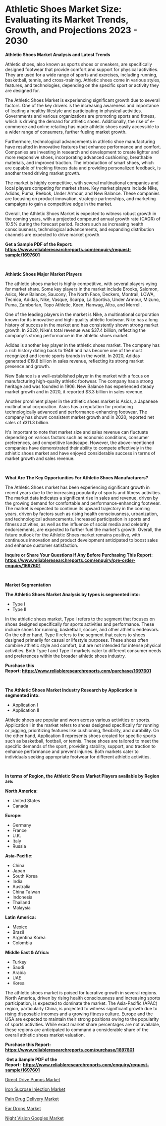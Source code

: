 <p><h1>Athletic Shoes Market Size: Evaluating its Market Trends, Growth, and Projections 2023 - 2030</h1></p><p><strong>Athletic Shoes Market Analysis and Latest Trends</strong></p>
<p><p>Athletic shoes, also known as sports shoes or sneakers, are specifically designed footwear that provide comfort and support for physical activities. They are used for a wide range of sports and exercises, including running, basketball, tennis, and cross-training. Athletic shoes come in various styles, features, and technologies, depending on the specific sport or activity they are designed for.</p><p>The Athletic Shoes Market is experiencing significant growth due to several factors. One of the key drivers is the increasing awareness and importance of leading a healthy lifestyle and participating in physical activities. Governments and various organizations are promoting sports and fitness, which is driving the demand for athletic shoes. Additionally, the rise of e-commerce and online retailing has made athletic shoes easily accessible to a wider range of consumers, further fueling market growth.</p><p>Furthermore, technological advancements in athletic shoe manufacturing have resulted in innovative features that enhance performance and comfort. Companies are investing in research and development to create lighter and more responsive shoes, incorporating advanced cushioning, breathable materials, and improved traction. The introduction of smart shoes, which are capable of tracking fitness data and providing personalized feedback, is another trend driving market growth.</p><p>The market is highly competitive, with several multinational companies and local players competing for market share. Key market players include Nike, Adidas, Puma, Reebok, Under Armour, and New Balance. These companies are focusing on product innovation, strategic partnerships, and marketing campaigns to gain a competitive edge in the market.</p><p>Overall, the Athletic Shoes Market is expected to witness robust growth in the coming years, with a projected compound annual growth rate (CAGR) of 10.5% during the forecast period. Factors such as increasing health consciousness, technological advancements, and expanding distribution channels are expected to drive market growth.</p></p>
<p><strong>Get a Sample PDF of the Report:&nbsp; <a href="https://www.reliableresearchreports.com/enquiry/request-sample/1697601">https://www.reliableresearchreports.com/enquiry/request-sample/1697601</a></strong></p>
<p>&nbsp;</p>
<p><strong>Athletic Shoes Major Market Players</strong></p>
<p><p>The athletic shoes market is highly competitive, with several players vying for market share. Some key players in the market include Brooks, Salomon, Asics, New Balance, Saucony, The North Face, Deckers, Montrail, LOWA, Tecnica, Adidas, Nike, Vasque, Scarpa, La Sportiva, Under Armour, Mizuno, Puma, Zamberlan, Topo Athletic, Keen, Hanwag, Altra, and Merrell.</p><p>One of the leading players in the market is Nike, a multinational corporation known for its innovative and high-quality athletic footwear. Nike has a long history of success in the market and has consistently shown strong market growth. In 2020, Nike's total revenue was $37.4 billion, reflecting the company's strong performance in the athletic shoes market.</p><p>Adidas is another key player in the athletic shoes market. The company has a rich history dating back to 1949 and has become one of the most recognized and iconic sports brands in the world. In 2020, Adidas generated €19.8 billion in sales revenue, reflecting its strong market presence and growth.</p><p>New Balance is a well-established player in the market with a focus on manufacturing high-quality athletic footwear. The company has a strong heritage and was founded in 1906. New Balance has experienced steady market growth and in 2020, it reported $3.3 billion in sales revenue.</p><p>Another prominent player in the athletic shoes market is Asics, a Japanese multinational corporation. Asics has a reputation for producing technologically advanced and performance-enhancing footwear. The company has shown consistent market growth and in 2020, reported net sales of ¥311.3 billion.</p><p>It's important to note that market size and sales revenue can fluctuate depending on various factors such as economic conditions, consumer preferences, and competitive landscape. However, the above-mentioned companies have demonstrated their ability to compete effectively in the athletic shoes market and have enjoyed considerable success in terms of market growth and sales revenue.</p></p>
<p>&nbsp;</p>
<p><strong>What Are The Key Opportunities For Athletic Shoes Manufacturers?</strong></p>
<p><p>The Athletic Shoes market has been experiencing significant growth in recent years due to the increasing popularity of sports and fitness activities. The market data indicates a significant rise in sales and revenue, driven by the growing demand for comfortable and performance-enhancing footwear. The market is expected to continue its upward trajectory in the coming years, driven by factors such as rising health consciousness, urbanization, and technological advancements. Increased participation in sports and fitness activities, as well as the influence of social media and celebrity endorsements, are expected to further fuel the market's growth. Overall, the future outlook for the Athletic Shoes market remains positive, with continuous innovation and product development anticipated to boost sales and enhance customer satisfaction.</p></p>
<p><strong>Inquire or Share Your Questions If Any Before Purchasing This Report: <a href="https://www.reliableresearchreports.com/enquiry/pre-order-enquiry/1697601">https://www.reliableresearchreports.com/enquiry/pre-order-enquiry/1697601</a></strong></p>
<p>&nbsp;</p>
<p><strong>Market Segmentation</strong></p>
<p><strong>The Athletic Shoes Market Analysis by types is segmented into:</strong></p>
<p><ul><li>Type I</li><li>Type II</li></ul></p>
<p><p>In the athletic shoes market, Type I refers to the segment that focuses on shoes designed specifically for sports activities and performance. These include shoes for running, basketball, soccer, and other athletic endeavors. On the other hand, Type II refers to the segment that caters to shoes designed primarily for casual or lifestyle purposes. These shoes often combine athletic style and comfort, but are not intended for intense physical activities. Both Type I and Type II markets cater to different consumer needs and preferences within the broader athletic shoes industry.</p></p>
<p><strong>Purchase this Report:&nbsp;<a href="https://www.reliableresearchreports.com/purchase/1697601">https://www.reliableresearchreports.com/purchase/1697601</a></strong></p>
<p>&nbsp;</p>
<p><strong>The Athletic Shoes Market Industry Research by Application is segmented into:</strong></p>
<p><ul><li>Application I</li><li>Application II</li></ul></p>
<p><p>Athletic shoes are popular and worn across various activities or sports. Application I in the market refers to shoes designed specifically for running or jogging, prioritizing features like cushioning, flexibility, and durability. On the other hand, Application II represents shoes created for specific sports such as basketball, football, or tennis. These shoes are tailored to meet the specific demands of the sport, providing stability, support, and traction to enhance performance and prevent injuries. Both markets cater to individuals seeking appropriate footwear for different athletic activities.</p></p>
<p>&nbsp;</p>
<p><strong>In terms of Region, the Athletic Shoes Market Players available by Region are:</strong></p>
<p>
    <p> <strong> North America: </strong>
        <ul>
            <li>United States</li>
            <li>Canada</li>
        </ul>
        </p> 
    <p> <strong> Europe: </strong>
        <ul>
            <li>Germany</li>
            <li>France</li>
            <li>U.K.</li>
            <li>Italy</li>
            <li>Russia</li>
        </ul>
        </p> 
    <p> <strong> Asia-Pacific: </strong>
        <ul>
            <li>China</li>
            <li>Japan</li>
            <li>South Korea</li>
            <li>India</li>
            <li>Australia</li>
            <li>China Taiwan</li>
            <li>Indonesia</li>
            <li>Thailand</li>
            <li>Malaysia</li>
        </ul>
        </p> 
    <p> <strong> Latin America: </strong>
        <ul>
            <li>Mexico</li>
            <li>Brazil</li>
            <li>Argentina Korea</li>
            <li>Colombia</li>
        </ul>
        </p> 
    <p> <strong> Middle East & Africa: </strong>
        <ul>
            <li>Turkey</li>
            <li>Saudi</li>
            <li>Arabia</li>
            <li>UAE</li>
            <li>Korea</li>
        </ul>
    </p>
    </p>
<p><p>The athletic shoes market is poised for lucrative growth in several regions. North America, driven by rising health consciousness and increasing sports participation, is expected to dominate the market. The Asia-Pacific (APAC) region, particularly China, is projected to witness significant growth due to rising disposable incomes and a growing fitness culture. Europe and the USA are expected to maintain their strong positions owing to the popularity of sports activities. While exact market share percentages are not available, these regions are anticipated to command a considerable share of the overall athletic shoes market valuation.</p></p>
<p><strong>Purchase this Report: <a href="https://www.reliableresearchreports.com/purchase/1697601">https://www.reliableresearchreports.com/purchase/1697601</a></strong></p>
<p>&nbsp;<strong>Get a Sample PDF of the Report:&nbsp;&nbsp;<a href="https://www.reliableresearchreports.com/enquiry/request-sample/1697601">https://www.reliableresearchreports.com/enquiry/request-sample/1697601</a></strong></p>
<p><strong></strong></p>
<p><p><a href="https://medium.com/@andrewhills1925/direct-drive-pumps-market-size-growth-forecast-2023-2030-8d88d3d3157f">Direct Drive Pumps Market</a></p><p><a href="https://github.com/YashRP12/Market-Research-Report-List-1/blob/main/iron-sucrose-injection-market.md">Iron Sucrose Injection Market</a></p><p><a href="https://www.linkedin.com/pulse/pain-drug-delivery-market-research-report-provides/">Pain Drug Delivery Market</a></p><p><a href="https://github.com/Chiragrp24/Market-Research-Report-List-1/blob/main/ear-drops-market.md">Ear Drops Market</a></p><p><a href="https://medium.com/@jeromekling1967/night-vision-goggles-market-size-growth-forecast-2023-2030-afe5b8848ab0">Night Vision Goggles Market</a></p></p>